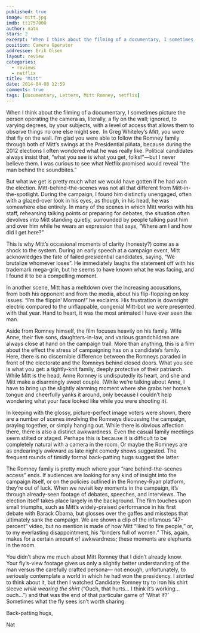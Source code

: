 ```yaml
---
published: true
image: mitt.jpg
imdb: tt1757800
author: natm
stars: 2
excerpt: "When I think about the filming of a documentary, I sometimes picture the person operating the camera as, literally, a fly on the wall; ignored, to varying degrees, by your subjects, with a level of access that allows them to observe things no one else might see."
position: Camera Operator
addressee: Erik Olsen
layout: review
categories:
  - reviews
  - netflix
title: "Mitt"
date: 2014-04-08 12:59
comments: true
tags: [documentary, Letters, Mitt Romney, netflix]
---
```

<p class="Normal1">When I think about the filming of a documentary, I sometimes picture the person operating the camera as, literally, a fly on the wall; ignored, to varying degrees, by your subjects, with a level of access that allows them to observe things no one else might see.&nbsp; In Greg Whiteley&rsquo;s <em>Mitt</em>, you were that fly on the wall. I&rsquo;m glad you were able to follow the Romney family through both of Mitt&rsquo;s swings at the Presidential pi&ntilde;ata, because during the 2012 elections I often wondered what he was really like. Political candidates always insist that, &ldquo;what you see is what you get, folks!&rdquo;&mdash;but I never believe them. I was curious to see what Netflix promised would reveal &ldquo;the man behind the soundbites.&rdquo;</p>
<p class="Normal1">But what we get is pretty much what we would have gotten if he had won the election. Mitt-behind-the-scenes was not all that different from Mitt-in-the-spotlight. During the campaign, I found him distinctly unengaged, often with a glazed-over look in his eyes, as though, in his head, he was somewhere else entirely. In many of the scenes in which Mitt works with his staff, rehearsing talking points or preparing for debates, the situation often devolves into Mitt standing quietly, surrounded by people talking past him and over him while he wears an expression that says, &ldquo;Where am I and how did I get here?&rdquo;</p>
<p class="Normal1">This is why Mitt&rsquo;s occasional moments of clarity (honesty?) come as a shock to the system. During an early speech at a campaign event, Mitt acknowledges the fate of failed presidential candidates, saying, &ldquo;We brutalize whomever loses&rdquo;. He immediately laughs the statement off with his trademark mega-grin, but he seems to have known what he was facing, and I found it to be a compelling moment.</p>
<p class="Normal1">In another scene, Mitt has a meltdown over the increasing accusations, from both his opponent and from the media, about his flip-flopping on key issues. &ldquo;I&rsquo;m the flippin&rsquo; Mormon!&rdquo; he exclaims. His frustration is downright electric compared to the unflappable, congenial Mitt-bot we were presented with that year. Hand to heart, it was the most animated I have ever seen the man.</p>
<p class="Normal1">Aside from Romney himself, the film focuses heavily on his family. Wife Anne, their five sons, daughters-in-law, and various grandchildren are always close at hand on the campaign trail. More than anything, this is a film about the effect the stress of campaigning has on a candidate&rsquo;s family.&nbsp; Here, there is no discernible difference between the Romneys paraded in front of the electorate and the Romneys behind closed doors. What you see is what you get: a tightly-knit family, deeply protective of their patriarch. While Mitt is the head, Anne Romney is undisputedly its heart, and she and Mitt make a disarmingly sweet couple. (While we&rsquo;re talking about Anne, I have to bring up the slightly alarming moment where she grabs her horse&rsquo;s tongue and cheerfully yanks it around, only because I couldn&rsquo;t help wondering what your face looked like while you were shooting it).</p>
<p class="Normal1">In keeping with the glossy, picture-perfect image voters were shown, there are a number of scenes involving the Romneys discussing the campaign, praying together, or simply hanging out. While there is obvious affection there, there is also a distinct awkwardness. Even the casual family meetings seem stilted or staged. Perhaps this is because it is difficult to be completely natural with a camera in the room. Or maybe the Romneys are as endearingly awkward as late night comedy shows suggested. The frequent rounds of timidly formal back-patting hugs suggest the latter.</p>
<p class="Normal1">The Romney family is pretty much where your &ldquo;rare behind-the-scenes access&rdquo; ends. If audiences are looking for any kind of insight into the campaign itself, or on the policies outlined in the Romney-Ryan platform, they&rsquo;re out of luck. When we revisit key moments in the campaign, it&rsquo;s through already-seen footage of debates, speeches, and interviews. The election itself takes place largely in the background. The film touches upon small triumphs, such as Mitt&rsquo;s widely-praised performance in his first debate with Barack Obama, but glosses over the gaffes and missteps that ultimately sank the campaign. We are shown a clip of the infamous &ldquo;47-percent&rdquo; video, but no mention is made of how Mitt &ldquo;liked to fire people,&rdquo; or, to my everlasting disappointment, his &ldquo;binders full of women.&rdquo; This, again, makes for a certain amount of awkwardness; these moments are elephants in the room.</p>
<p class="Normal1">You didn&rsquo;t show me much about Mitt Romney that I didn&rsquo;t already know. Your fly&rsquo;s-view footage gives us only a slightly better understanding of the man versus the carefully crafted persona&mdash; not enough, unfortunately, to seriously contemplate a world in which he had won the presidency. I <em>started</em> to think about it, but then I watched Candidate Romney try to iron his shirt sleeve <em>while wearing the shirt</em> (&ldquo;Ouch, that hurts&hellip; I think it&rsquo;s working&hellip; ouch&hellip;&rdquo;) and that was the end of that particular game of &lsquo;What If?&rsquo; Sometimes what the fly sees isn&rsquo;t worth sharing.</p>
<p class="Normal1">Back-patting hugs,</p>
<p class="Normal1">Nat</p>
